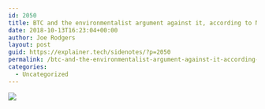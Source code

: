 ```yaml
---
id: 2050
title: BTC and the environmentalist argument against it, according to Nic
date: 2018-10-13T16:23:04+00:00
author: Joe Rodgers
layout: post
guid: https://explainer.tech/sidenotes/?p=2050
permalink: /btc-and-the-environmentalist-argument-against-it-according-to-nic/
categories:
  - Uncategorized
---
```

<img class="posthaven-gallery-image" src="https://i0.wp.com/phaven-prod.s3.amazonaws.com/files/image_part/asset/2150348/XJbma3CYYRRqnJM5Ha18mFeQ3C0/medium_2018_Oct_13_19-41-21_2.png?resize=800%2C4893&#038;ssl=1" data-posthaven-state="processed" data-medium-src="https://i0.wp.com/phaven-prod.s3.amazonaws.com/files/image_part/asset/2150348/XJbma3CYYRRqnJM5Ha18mFeQ3C0/medium_2018_Oct_13_19-41-21_2.png?resize=800%2C4893&#038;ssl=1" data-medium-width="800" data-medium-height="4893" data-large-src="https://phaven-prod.s3.amazonaws.com/files/image_part/asset/2150348/XJbma3CYYRRqnJM5Ha18mFeQ3C0/large_2018_Oct_13_19-41-21_2.png" data-large-width="1200" data-large-height="7339" data-thumb-src="https://phaven-prod.s3.amazonaws.com/files/image_part/asset/2150348/XJbma3CYYRRqnJM5Ha18mFeQ3C0/thumb_2018_Oct_13_19-41-21_2.png" data-thumb-width="200" data-thumb-height="200" data-xlarge-src="https://phaven-prod.s3.amazonaws.com/files/image_part/asset/2150348/XJbma3CYYRRqnJM5Ha18mFeQ3C0/xlarge_2018_Oct_13_19-41-21_2.png" data-xlarge-width="1440" data-xlarge-height="8807" data-orig-src="https://phaven-prod.s3.amazonaws.com/files/image_part/asset/2150348/XJbma3CYYRRqnJM5Ha18mFeQ3C0/2018_Oct_13_19-41-21_2.png" data-orig-width="1440" data-orig-height="8807" data-posthaven-id="2150348" data-recalc-dims="1" />